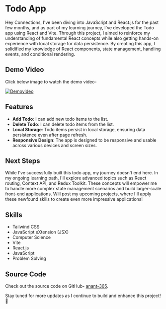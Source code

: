 # Todo App

Hey Connections, I've been diving into JavaScript and React.js for the past few months, and as part of my learning journey, I've developed the Todo app using React and Vite. Through this project, I aimed to reinforce my understanding of fundamental React concepts while also getting hands-on experience with local storage for data persistence. By creating this app, I solidified my knowledge of React components, state management, handling events, and conditional rendering.

## Demo Video
 Click below image to watch the demo video-

[![Demovideo](https://img.youtube.com/vi/BFc_FyRjMiA/0.jpg)](https://www.youtube.com/watch?v=BFc_FyRjMiA)

## Features

- **Add Todo**: I can add new todo items to the list.
- **Delete Todo**: I can delete todo items from the list.
- **Local Storage**: Todo items persist in local storage, ensuring data persistence even after page refresh.
- **Responsive Design**: The app is designed to be responsive and usable across various devices and screen sizes.

## Next Steps

While I've successfully built this todo app, my journey doesn't end here. In my ongoing learning path, I'll explore advanced topics such as React routing, Context API, and Redux Toolkit. These concepts will empower me to handle more complex state management scenarios and build larger-scale front-end applications. Will post my upcoming projects, where I'll apply these newfound skills to create even more impressive applications!

## Skills

- Tailwind CSS
- JavaScript eXtension (JSX)
- Computer Science
- Vite
- React.js
- JavaScript
- Problem Solving

## Source Code
Check out the source code on GitHub- [anant-365](https://github.com/anant-365/TodoBy-Anant/).

Stay tuned for more updates as I continue to build and enhance this project! 🚀
